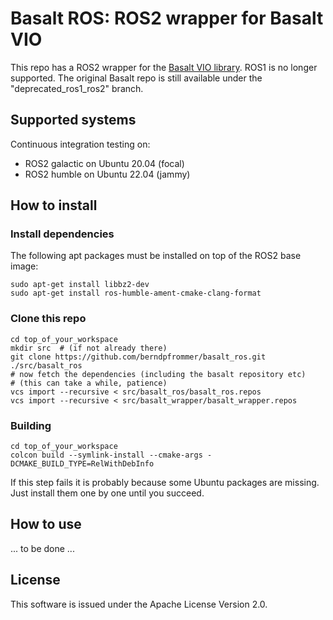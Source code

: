 # Basalt ROS: ROS2 wrapper for Basalt VIO

This repo has a ROS2 wrapper for the
[Basalt VIO library](https://gitlab.com/VladyslavUsenko/basalt/). ROS1
is no longer supported. The original Basalt repo is still available
under the "deprecated_ros1_ros2" branch.

## Supported systems

Continuous integration testing on:

- ROS2 galactic on Ubuntu 20.04 (focal)
- ROS2 humble on Ubuntu 22.04 (jammy)

## How to install

### Install dependencies

The following apt packages must be installed on top of the ROS2 base
image:
```
sudo apt-get install libbz2-dev
sudo apt-get install ros-humble-ament-cmake-clang-format
```

### Clone this repo

    cd top_of_your_workspace
	mkdir src  # (if not already there)
    git clone https://github.com/berndpfrommer/basalt_ros.git ./src/basalt_ros
	# now fetch the dependencies (including the basalt repository etc)
	# (this can take a while, patience)
    vcs import --recursive < src/basalt_ros/basalt_ros.repos
    vcs import --recursive < src/basalt_wrapper/basalt_wrapper.repos

### Building

    cd top_of_your_workspace
    colcon build --symlink-install --cmake-args -DCMAKE_BUILD_TYPE=RelWithDebInfo

If this step fails it is probably because some Ubuntu packages are
missing. Just install them one by one until you succeed.

## How to use

... to be done ...

## License

This software is issued under the Apache License Version 2.0.
